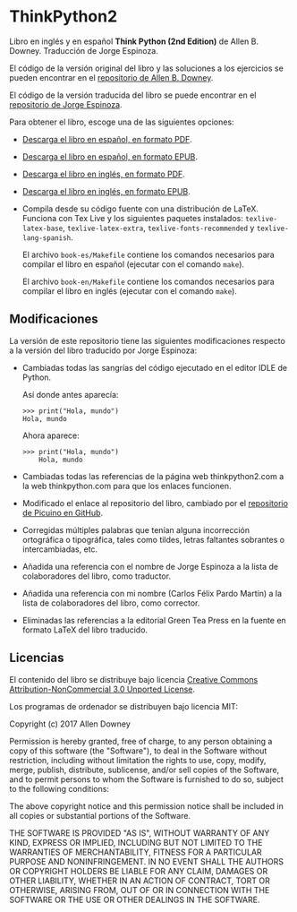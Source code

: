 ThinkPython2
============
Libro en inglés y en español **Think Python (2nd Edition)**
de Allen B. Downey. Traducción de Jorge Espinoza.

El código de la versión original del libro y las soluciones a los
ejercicios se pueden encontrar en el 
[repositorio de Allen B. Downey](https://github.com/AllenDowney/ThinkPython2).

El código de la versión traducida del libro se puede encontrar en el
[repositorio de Jorge Espinoza](https://github.com/espinoza/ThinkPython2-spanish).

Para obtener el libro, escoge una de las siguientes opciones:
* [Descarga el libro en español, en formato PDF](https://github.com/picuino/ThinkPython2/blob/master/book-es/thinkpython2-spanish.pdf).
* [Descarga el libro en español, en formato EPUB](https://github.com/picuino/ThinkPython2/blob/master/book-es/epub/thinkpython2-spanish.epub).
* [Descarga el libro en inglés, en formato PDF](https://github.com/picuino/ThinkPython2/blob/master/book-en/thinkpython2.pdf).
* [Descarga el libro en inglés, en formato EPUB](https://github.com/picuino/ThinkPython2/blob/master/book-en/epub/thinkpython2.epub).
* Compila desde su código fuente con una distribución de LaTeX.
  Funciona con Tex Live y los siguientes paquetes instalados:
  `texlive-latex-base`, `texlive-latex-extra`, 
  `texlive-fonts-recommended` y `texlive-lang-spanish`.  
  
  El archivo `book-es/Makefile` contiene los comandos necesarios para
  compilar el libro en español (ejecutar con el comando `make`).

  El archivo `book-en/Makefile` contiene los comandos necesarios para
  compilar el libro en inglés (ejecutar con el comando `make`).


Modificaciones
--------------
La versión de este repositorio tiene las siguientes modificaciones
respecto a la versión del libro traducido por Jorge Espinoza:

* Cambiadas todas las sangrías del código ejecutado en el 
  editor IDLE de Python.

  Así donde antes aparecía:
  ```
  >>> print("Hola, mundo")
  Hola, mundo
  ```
  
  Ahora aparece:
  ```
  >>> print("Hola, mundo")
      Hola, mundo
  ```

* Cambiadas todas las referencias de la página web thinkpython2.com
  a la web thinkpython.com para que los enlaces funcionen.

* Modificado el enlace al repositorio del libro, cambiado por el
  [repositorio de Picuino en GitHub](https://github.com/picuino/ThinkPython2/).

* Corregidas múltiples palabras que tenían alguna incorrección
  ortográfica o tipográfica, tales como tildes, letras faltantes
  sobrantes o intercambiadas, etc.

* Añadida una referencia con el nombre de Jorge Espinoza a la lista de
  colaboradores del libro, como traductor.

* Añadida una referencia con mi nombre (Carlos Félix Pardo Martín) a la
  lista de colaboradores del libro, como corrector.

* Eliminadas las referencias a la editorial Green Tea Press en la fuente
  en formato LaTeX del libro traducido.
  

Licencias
---------
El contenido del libro se distribuye bajo licencia
[Creative Commons Attribution-NonCommercial 3.0 Unported License](https://creativecommons.org/licenses/by-nc/3.0/).

Los programas de ordenador se distribuyen bajo licencia MIT:

   Copyright (c) 2017 Allen Downey
   
   Permission is hereby granted, free of charge, to any person obtaining a
   copy of this software (the "Software"), to deal in the Software without
   restriction, including without limitation the rights to use, copy, 
   modify, merge, publish, distribute, sublicense, and/or sell copies of 
   the Software, and to permit persons to whom the Software is furnished
   to do so, subject to the following conditions:
   
   The above copyright notice and this permission notice shall be included
   in all copies or substantial portions of the Software.
   
   THE SOFTWARE IS PROVIDED "AS IS", WITHOUT WARRANTY OF ANY KIND, EXPRESS
   OR IMPLIED, INCLUDING BUT NOT LIMITED TO THE WARRANTIES OF
   MERCHANTABILITY, FITNESS FOR A PARTICULAR PURPOSE AND NONINFRINGEMENT.
   IN NO EVENT SHALL THE AUTHORS OR COPYRIGHT HOLDERS BE LIABLE FOR ANY
   CLAIM, DAMAGES OR OTHER LIABILITY, WHETHER IN AN ACTION OF CONTRACT,
   TORT OR OTHERWISE, ARISING FROM, OUT OF OR IN CONNECTION WITH THE
   SOFTWARE OR THE USE OR OTHER DEALINGS IN THE SOFTWARE.